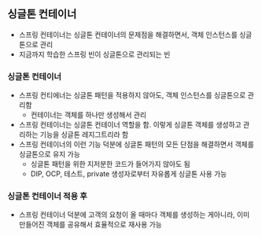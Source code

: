 ## 싱글톤 컨테이너
- 스프링 컨테이너는 싱글톤 컨테이너의 문제점을 해결하면서, 객체 인스턴스를 싱글톤으로 관리
- 지금까지 학습한 스프링 빈이 싱글톤으로 관리되는 빈

### 싱글톤 컨테이너
- 스프링 컨티에너는 싱글톤 패턴을 적용하지 않아도, 객체 인스턴스를 싱글톤으로 관리함
    - 컨테이너는 객체를 하나만  생성해서 관리
- 스프링 컨테이너는 싱글톤 컨테이너 역할을 함. 이렇게 싱글톤 객체를 생성하고 관리하는 기능을 싱글톤 레지그트리라 함
- 스프링 컨테이너의 이런 기능 덕분에 싱글톤 패턴의 모든 단점을 해결하면서 객체를 싱글톤으로 유지 가능
    - 싱글톤 패턴을 위한 지저분한 코드가 들어가지 않아도 됨
    - DIP, OCP, 테스트, private 생성자로부터 자유롭게 싱글톤 사용 가능

### 싱글톤 컨테이너 적용 후
- 스프링 컨테이너 덕분에 고객의 요청이 올 때마다 객체를 생성하는 게아니라, 이미 만들어진 객체를 공유해서 효율적으로 재사용 가능
